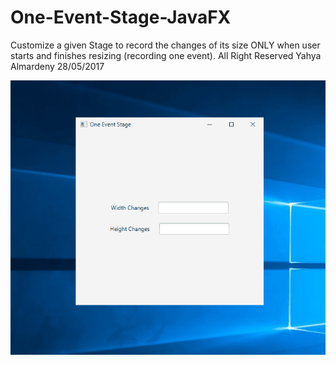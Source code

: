 # One-Event-Stage-JavaFX
Customize a given Stage to record the changes of its size ONLY when user starts and finishes resizing (recording one event).
All Right Reserved Yahya Almardeny 28/05/2017


![Alt text](https://github.com/John-Almardeny/One-Event-Stage-JavaFX/blob/master/Test.gif?raw=true)
